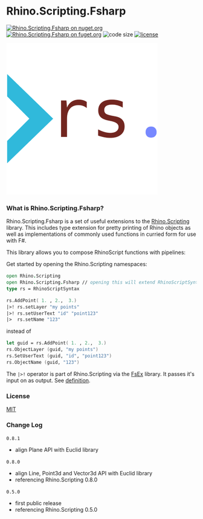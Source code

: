 # Rhino.Scripting.Fsharp

[![Rhino.Scripting.Fsharp on nuget.org](https://img.shields.io/nuget/v/Rhino.Scripting.Fsharp.svg)](https://nuget.org/packages/Rhino.Scripting.Fsharp)
[![Rhino.Scripting.Fsharp on fuget.org](https://www.fuget.org/packages/Rhino.Scripting.Fsharp/badge.svg)](https://www.fuget.org/packages/Rhino.Scripting.Fsharp)
![code size](https://img.shields.io/github/languages/code-size/goswinr/Rhino.Scripting.Fsharp.svg)
[![license](https://img.shields.io/github/license/goswinr/Rhino.Scripting.Fsharp)](LICENSE)


![logo](https://raw.githubusercontent.com/goswinr/Rhino.Scripting.Fsharp/main/Doc/logo400.png)

### What is Rhino.Scripting.Fsharp?

Rhino.Scripting.Fsharp is a set of useful extensions to the [Rhino.Scripting](https://github.com/goswinr/Rhino.Scripting) library.
This includes type extension for pretty printing of Rhino objects as well as implementations of commonly used functions in curried form for use with F#.

This library allows you to compose RhinoScript functions with pipelines:

Get started by opening the Rhino.Scripting namespaces:

```fsharp
open Rhino.Scripting
open Rhino.Scripting.Fsharp // opening this will extend RhinoScriptSyntax and some Rhino.Geometry types with additional static and member functions.
type rs = RhinoScriptSyntax
```

```fsharp
rs.AddPoint( 1. , 2.,  3.)
|>! rs.setLayer "my points"
|>! rs.setUserText "id" "point123"
|>  rs.setName "123"
```

instead of

```fsharp
let guid = rs.AddPoint( 1. , 2.,  3.)
rs.ObjectLayer (guid, "my points")
rs.SetUserText (guid, "id", "point123")
rs.ObjectName (guid, "123")
```

The `|>!` operator is part of Rhino.Scripting via the [FsEx](https://github.com/goswinr/FsEx) library.
It passes it's input on as output. See [definition](https://github.com/goswinr/FsEx/blob/dd993e737fa70878f8a10e5357e8331dd68857a6/Src/TopLevelFunctions.fs#L126).

### License
[MIT](https://raw.githubusercontent.com/goswinr/FsEx/main/LICENSE.txt)

### Change Log

`0.8.1`
- align Plane API with Euclid library

`0.8.0`
- align Line, Point3d and Vector3d API with Euclid library
- referencing Rhino.Scripting 0.8.0

`0.5.0`

- first public release
- referencing Rhino.Scripting 0.5.0
